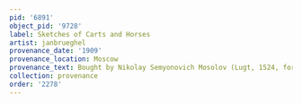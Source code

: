 ```yaml
---
pid: '6891'
object_pid: '9728'
label: Sketches of Carts and Horses
artist: janbrueghel
provenance_date: '1909'
provenance_location: Moscow
provenance_text: Bought by Nikolay Semyonovich Mosolov (Lugt, 1524, for 100 marks)
collection: provenance
order: '2278'
---
```

